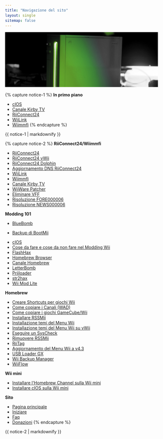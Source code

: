 ```yaml
---
title: "Navigazione del sito"
layout: single
sitemap: false
---
```


![WiiTutorials](/images/WiiTutorials.jpg)

{% capture notice-1 %}
**In primo piano**

+ [cIOS](cios)
+ [Canale Kirby TV](kirby-tv)
+ [RiiConnect24](riiconnect24)
+ [WiiLink](wiilink)
+ [Wiimmfi](wiimmfi)
{% endcapture %}
<div class="notice--info">{{ notice-1 | markdownify }}</div>

{% capture notice-2 %}
**RiiConnect24/Wiimmfi**
+ [RiiConnect24](riiconnect24)
+ [RiiConnect24 vWii](riiconnect24-vwii)
+ [RiiConnect24 Dolphin](riiconnect24-dolphin)
+ [Aggiornamento DNS RiiConnect24](riiconnect24-dns-update)
+ [WiiLink](wiilink)
+ [Wiimmfi](wiimmfi)
+ [Canale Kirby TV](kirby-tv)
+ [WiiWare Patcher](wiiwarepatcher)
+ [Eliminare VFF](deleting-vffs)
+ [Risoluzione FORE000006](riiconnect24-batteryfix)
+ [Risoluzione NEWS000006](news000006)

**Modding 101**
+ [BlueBomb](bluebomb)
* [Backup di BootMii](bootmii)
+ [cIOS](cios)
+ [Cose da fare e cose da non fare nel Modding Wii](dosanddonts)
+ [FlashHax](flashhax)
+ [Homebrew Browser](hbb)
+ [Canale Homebrew](hbc)
+ [LetterBomb](letterbomb)
+ [Priiloader](priiloader)
+ [str2hax](str2hax)
+ [Wii Mod Lite](wiimodlite)

**Homebrew**
+ [Creare Shortcuts per giochi Wii](wiigsc)
+ [Come copiare i Canali (WAD)](dump-wads)
+ [Come copiare i giochi GameCube/Wii](dump-games)
+ [Installare RSSMii](rssmii)
+ [Installazione temi del Menu Wii](themes)
+ [Installazione temi del Menu Wii su vWii](themes-vwii)
+ [Eseguire un SysCheck](syscheck)
+ [Rimuovere RSSMii](rssmii-remove)
+ [RiiTag](riitag)
+ [Aggiornamento del Menu Wii a v4.3](update)
+ [USB Loader GX](usbloadergx)
+ [Wii Backup Manager](wiibackupmanager)
+ [WiiFlow](wiiflow)

**Wii mini**
+ [Installare l'Homebrew Channel sulla Wii mini](hbc-mini)
+ [Installare cIOS sulla Wii mini](cios-mini)

**Sito**
+ [Pagina principale](/)
+ [Iniziare](iniziare)
+ [Faq](faq)
+ [Donazioni](donations)
{% endcapture %}
<div class="notice--primary">{{ notice-2 | markdownify }}</div>
